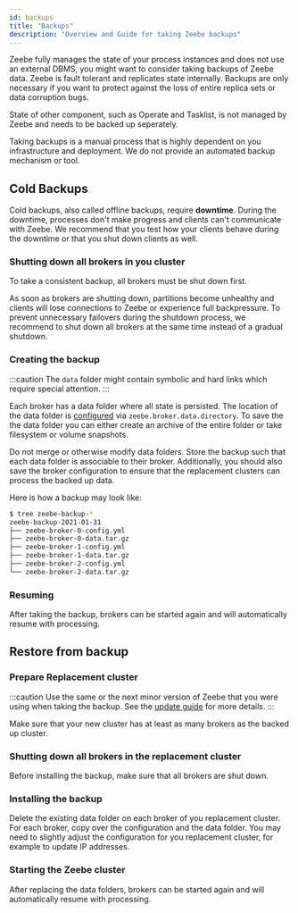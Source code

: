 ```yaml
---
id: backups
title: "Backups"
description: "Overview and Guide for taking Zeebe backups"
---
```


Zeebe fully manages the state of your process instances and does not use an external DBMS, you might want to consider taking backups of Zeebe data.
Zeebe is fault tolerant and replicates state internally.
Backups are only necessary if you want to protect against the loss of entire replica sets or data corruption bugs.

State of other component, such as Operate and Tasklist, is not managed by Zeebe and needs to be backed up seperately.

Taking backups is a manual process that is highly dependent on you infrastructure and deployment.
We do not provide an automated backup mechanism or tool.

## Cold Backups

Cold backups, also called offline backups, require **downtime**.
During the downtime, processes don't make progress and clients can't communicate with Zeebe.
We recommend that you test how your clients behave during the downtime or that you shut down clients as well.

### Shutting down all brokers in you cluster
To take a consistent backup, all brokers must be shut down first.

As soon as brokers are shutting down, partitions become unhealthy and clients will lose connections to Zeebe or experience full backpressure.
To prevent unnecessary failovers during the shutdown process, we recommend to shut down all brokers at the same time instead of a gradual shutdown.

### Creating the backup
:::caution
The `data` folder might contain symbolic and hard links which require special attention.
:::

Each broker has a data folder where all state is persisted.
The location of the data folder is [configured](../configuration/configuration.md) via `zeebe.broker.data.directory`.
To save the the data folder you can either create an archive of the entire folder or take filesystem or volume snapshots.

Do not merge or otherwise modify data folders. Store the backup such that each data folder is associable to their broker.
Additionally, you should also save the broker configuration to ensure that the replacement clusters can process the backed up data.

Here is how a backup may look like:

```bash
$ tree zeebe-backup-*
zeebe-backup-2021-01-31
├── zeebe-broker-0-config.yml
├── zeebe-broker-0-data.tar.gz
├── zeebe-broker-1-config.yml
├── zeebe-broker-1-data.tar.gz
├── zeebe-broker-2-config.yml
└── zeebe-broker-2-data.tar.gz
```


### Resuming

After taking the backup, brokers can be started again and will automatically resume with processing.

## Restore from backup

### Prepare Replacement cluster

:::caution
Use the same or the next minor version of Zeebe that you were using when taking the backup.
See the [update guide](../../../guides/update-guide/introduction.md) for more details.
:::

Make sure that your new cluster has at least as many brokers as the backed up cluster.

### Shutting down all brokers in the replacement cluster

Before installing the backup, make sure that all brokers are shut down.

### Installing the backup

Delete the existing data folder on each broker of you replacement cluster.
For each broker, copy over the configuration and the data folder.
You may need to slightly adjust the configuration for you replacement cluster, for example to update IP addresses.

### Starting the Zeebe cluster

After replacing the data folders, brokers can be started again and will automatically resume with processing.